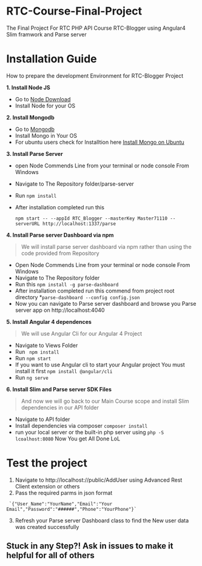 # RTC-Course-Final-Project
The Final Project For  RTC PHP API Course RTC-Blogger using Angular4 Slim framwork and Parse server 
# Installation Guide 

How to prepare the development Environment for RTC-Blogger Project

**1. Install Node JS**
   
 * Go to [Node Download](https://nodejs.org/en/download/)
 * Install Node for your OS 

**2. Install Mongodb** 
  * Go to [Mongodb](https://www.mongodb.com/download-center?jmp=nav#community)
  * Install Mongo in Your OS 
  * For ubuntu users check for Installtion  here [Install Mongo on Ubuntu](https://www.digitalocean.com/community/tutorials/how-to-install-mongodb-on-ubuntu-16-04) 
  
**3. Install Parse Server**
  * open Node Commends Line from your terminal or node console From Windows
  * Navigate to  The Repository folder/parse-server
  * Run `npm install`
  * After installation completed run this

    `npm start -- --appId RTC_Blogger --masterKey Master71110 --serverURL http://localhost:1337/parse`
  
**4. Install Parse server Dashboard via npm**

>We will install parse server dashboard via npm rather than using the code provided from Repository

* Open Node Commends Line from your terminal or node console From Windows
* Navigate to  The Repository folder
* Run this  `npm install -g parse-dashboard`
* After installation completed run this commend from project root directory 
*`parse-dashboard --config config.json `
* Now you can navigate to Parse server dashboard and browse you Parse server app on http://localhost:4040

**5. Install Angular 4 dependences**
>We will use Angular Cli for our Angular 4 Project
* Navigate to Views Folder
* Run ` npm install`
* Run `npm start`
* If you want to use Angular cli  to start your Angular project 
   You must install it first `npm install @angular/cli` 
* Run `ng serve` 

**6. Install Slim and Parse server SDK Files**

> And now we will go back to our Main Course scope and install Slim dependencies in our API folder 
* Navigate to API folder 
* Install dependencies via composer `composer install `
* run your local server or the built-in php server using `php -S lcoalhost:8080` 
Now You get All Done LoL 
# Test the project 
   1. Navigate to http://localhost://public/AddUser using Advanced Rest Client extension or others  
   2. Pass the required parms in json format

     `{"User_Name":"YourName","Email":"Your Email","Password":"######","Phone":"YourPhone"}`
   3. Refresh your Parse server Dashboard  class to find  the New user data was created successfully 
   
##  Stuck in any Step?!  Ask in issues to make it helpful for all of others 
     
            
  
      
  
  
